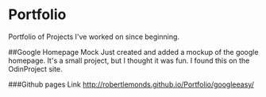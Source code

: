 # Portfolio
Portfolio of Projects I've worked on since beginning.

##Google Homepage Mock
Just created and added a mockup of the google homepage. It's a small project, but I thought it was fun. I found this on the OdinProject site.

###Github pages Link
http://robertlemonds.github.io/Portfolio/googleeasy/
